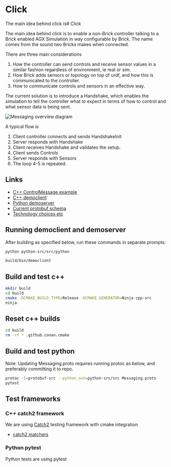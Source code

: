 # Click

The main idea behind click is# Click

The main idea behind click is to enable a non-Brick controller talking to a Brick enabled AGX Simulation in way configurable by Brick.
The name comes from the sound two Bricks makes when connected.

There are three main considerations

1. How the controller can send controls and receive sensor values in a similar fashion regardless of environment, ie real or sim.
2. How Brick adds sensors or topology on top of urdf, and how this is communicated to the controller.
3. How to communicate controls and sensors in an effective way.

The current solution is to introduce a Handshake, which enables the simulation to tell the controller what to expect in terms of how to control and what sensor data is being sent.

![Messaging overview diagram](messaging.drawio.svg)

A typical flow is

1. Client controller connects and sends HandshakeInit
2. Server responds with Handshake
3. Client receives Handshake and validates the setup.
4. Client sends Controls
5. Server responds with Sensors
6. The loop 4-5 is repeated.

## Links

- [C++ ControlMessage example](cpp-src/click/tests/test_control_message.cpp)
- [C++ democlient](cpp-src/democlient/src/democlient.cpp)
- [Python demoserver](python-src/src/server.py)
- [Current protobuf schema](protobuf-src/Messaging.proto)
- [Technology choices etc](doc/messaging.md)

## Running democlient and demoserver

After building as specified below, run these commands in separate prompts:

```bash
python python-src/src/python 
```

```bash
build/bin/democlient
```

## Build and test c++

```bash
mkdir build
cd build
cmake -DCMAKE_BUILD_TYPE=Release -DCMAKE_GENERATOR=Ninja cpp-src
ninja
```

## Reset c++ builds

```bash
cd build
rm -rf * .github.conan.cmake
```

## Build and test python

Note: Updating Messaging.proto requires running protoc as below, and preferably committing it to repo.

```bash
protoc -I=protobuf-src --python_out=python-src/src Messaging.proto
pytest
```

## Test frameworks

### C++ catch2 framework

We are using [Catch2](https://github.com/catchorg/Catch2/) testing framework with cmake integration

- [catch2 matchers](https://github.com/catchorg/Catch2/blob/devel/docs/matchers.md#top)

### Python pytest

Python tests are using pytest
